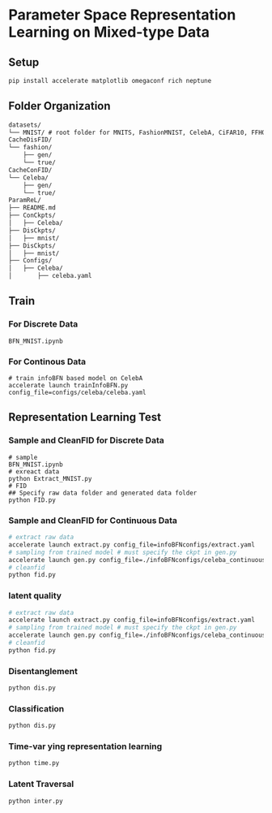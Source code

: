 # Parameter Space Representation Learning on Mixed-type Data







## Setup

```bash
pip install accelerate matplotlib omegaconf rich neptune
```



## Folder Organization

```tex
datasets/
└── MNIST/ # root folder for MNITS, FashionMNIST, CelebA, CiFAR10, FFHQ128
CacheDisFID/
└── fashion/
    ├── gen/
    └── true/
CacheConFID/
└── Celeba/
    ├── gen/
    └── true/
ParamReL/
├── README.md
├── ConCkpts/
│   ├── Celeba/
├── DisCkpts/
│   ├── mnist/
├── DisCkpts/
│   ├── mnist/
├── Configs/
│   ├── Celeba/
│       ├── celeba.yaml
```



## Train



###  For Discrete Data

```shell
BFN_MNIST.ipynb
```

### For Continous Data

```shell
# train infoBFN based model on CelebA
accelerate launch trainInfoBFN.py config_file=configs/celeba/celeba.yaml
```



## Representation Learning Test
### Sample and CleanFID for Discrete Data

```shell
# sample
BFN_MNIST.ipynb
# exreact data
python Extract_MNIST.py
# FID
## Specify raw data folder and generated data folder
python FID.py
```



### Sample and CleanFID for Continuous Data



```bash
# extract raw data
accelerate launch extract.py config_file=infoBFNconfigs/extract.yaml
# sampling from trained model # must specify the ckpt in gen.py
accelerate launch gen.py config_file=./infoBFNconfigs/celeba_continuous_Nobin.yaml
# cleanfid
python fid.py 
```

### latent quality

```bash
# extract raw data
accelerate launch extract.py config_file=infoBFNconfigs/extract.yaml
# sampling from trained model # must specify the ckpt in gen.py
accelerate launch gen.py config_file=./infoBFNconfigs/celeba_continuous_Nobin.yaml
# cleanfid
python fid.py 
```

### Disentanglement

```bash
python dis.py 
```

### Classification

```bash
python dis.py 
```

### Time-var ying representation learning 
```bash
python time.py 
```

### Latent Traversal

```bash
python inter.py 
```
